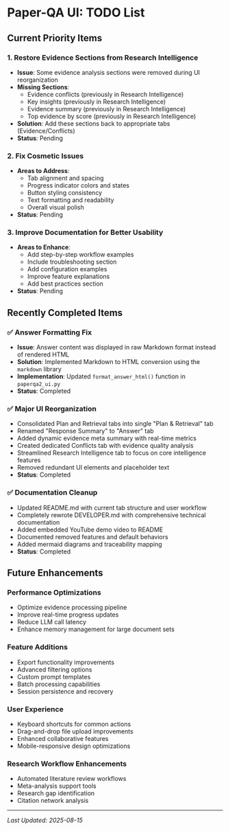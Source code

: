 # Paper-QA UI: TODO List

## Current Priority Items

### 1. Restore Evidence Sections from Research Intelligence
- **Issue**: Some evidence analysis sections were removed during UI reorganization
- **Missing Sections**:
  - Evidence conflicts (previously in Research Intelligence)
  - Key insights (previously in Research Intelligence) 
  - Evidence summary (previously in Research Intelligence)
  - Top evidence by score (previously in Research Intelligence)
- **Solution**: Add these sections back to appropriate tabs (Evidence/Conflicts)
- **Status**: Pending

### 2. Fix Cosmetic Issues
- **Areas to Address**:
  - Tab alignment and spacing
  - Progress indicator colors and states
  - Button styling consistency
  - Text formatting and readability
  - Overall visual polish
- **Status**: Pending

### 3. Improve Documentation for Better Usability
- **Areas to Enhance**:
  - Add step-by-step workflow examples
  - Include troubleshooting section
  - Add configuration examples
  - Improve feature explanations
  - Add best practices section
- **Status**: Pending

## Recently Completed Items

### ✅ Answer Formatting Fix
- **Issue**: Answer content was displayed in raw Markdown format instead of rendered HTML
- **Solution**: Implemented Markdown to HTML conversion using the `markdown` library
- **Implementation**: Updated `format_answer_html()` function in `paperqa2_ui.py`
- **Status**: Completed

### ✅ Major UI Reorganization
- Consolidated Plan and Retrieval tabs into single "Plan & Retrieval" tab
- Renamed "Response Summary" to "Answer" tab
- Added dynamic evidence meta summary with real-time metrics
- Created dedicated Conflicts tab with evidence quality analysis
- Streamlined Research Intelligence tab to focus on core intelligence features
- Removed redundant UI elements and placeholder text
- **Status**: Completed

### ✅ Documentation Cleanup
- Updated README.md with current tab structure and user workflow
- Completely rewrote DEVELOPER.md with comprehensive technical documentation
- Added embedded YouTube demo video to README
- Documented removed features and default behaviors
- Added mermaid diagrams and traceability mapping
- **Status**: Completed

## Future Enhancements

### Performance Optimizations
- Optimize evidence processing pipeline
- Improve real-time progress updates
- Reduce LLM call latency
- Enhance memory management for large document sets

### Feature Additions
- Export functionality improvements
- Advanced filtering options
- Custom prompt templates
- Batch processing capabilities
- Session persistence and recovery

### User Experience
- Keyboard shortcuts for common actions
- Drag-and-drop file upload improvements
- Enhanced collaborative features
- Mobile-responsive design optimizations

### Research Workflow Enhancements
- Automated literature review workflows
- Meta-analysis support tools
- Research gap identification
- Citation network analysis

---
*Last Updated: 2025-08-15*
